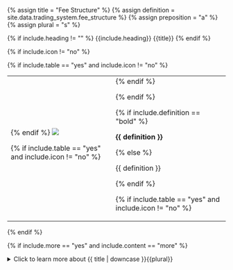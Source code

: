 <!-- TITLE AND DEFINITION starts -->

{% assign title = "Fee Structure" %}
{% assign definition = site.data.trading_system.fee_structure %}
{% assign preposition = "a" %}
{% assign plural = "s" %}

<!--------------------------------------------- TITLE AND DEFINITION ends -->

{% if include.heading != "" %}
{{include.heading}} {{title}}
{% endif %}

{% if include.icon != "no" %} 

{% if include.table == "yes" and include.icon != "no" %}
<table class="definitionTable"><tr><td>
{% endif %}

<img src='images/icons/{{include.icon}}{{ title | downcase | replace: " ", "-" }}.png' />

{% if include.table == "yes" and include.icon != "no" %}
</td><td>
{% endif %}

{% endif %}

{% if include.definition == "bold" %}

<strong>{{ definition }}</strong>

{% else %}

{{ definition }}

{% endif %}

{% if include.table == "yes" and include.icon != "no" %}
</td></tr></table>
{% endif %}

{% if include.more == "yes" and include.content == "more" %}
<details><summary class="nobr">Click to learn more about {{ title | downcase }}{{plural}}
</summary>
{% endif %}

{% if include.content != "no" %}

<!--------------------------------------------- CONTENT starts -->

Exchange fees are a crucial part of trading. A strategy may work like a charm when you leave fees out of the equation but would lead you to bankruptcy in a live trading situation. 

Fee structures are factored both in the session reports and in the graphic representation of each trade provided by the simulation trades product of the trading bot.

To illustrate how fees affect your bottom line, take a look at the image below.

[![Trading-Simulation-Fees-Fails](https://user-images.githubusercontent.com/13994516/63636432-8d8cdf80-c66f-11e9-86a3-480d157d8126.gif)](https://user-images.githubusercontent.com/13994516/63636432-8d8cdf80-c66f-11e9-86a3-480d157d8126.gif)

The trade hits the take profit target above the Position Rate level, however, due to fees, the trade has a negative 0.32% ROI.

In the context of forward testing and live trading sessions, the fee structure assumptions do not affect actual transactions. However, the parameter is taken into account when creating simulation layers, which are also available during forward testing and live trading.

<!--------------------------------------------- CONTENT ends -->

{% endif %}

{% if include.more == "yes" and include.content != "more" %}
<details><summary class="nobr">Click to learn more about {{ title | downcase }}{{plural}}
</summary>
{% endif %}

{% if include.adding != "" %}

{{include.adding}} Adding {{preposition}} {{title}}

<!--------------------------------------------- ADDING starts -->

To add a parameter that may be missing, select *Add Missing Params* on the parameters node menu. 

<!-- ADDING ends -->

{% endif %}

{% if include.configuring != "" %}

{{include.configuring}} Configuring the {{title}}

<!-- CONFIGURING starts -->

Select *Configure Fee Structure* on the menu to access the configuration.

```json
{
"maker": 0.15,
"taker": 0.25
}
```

* ```maker``` is the setting for the fee the exchange charges when an order adds liquidity to the market, such as with limit orders.

* ```taker``` is the setting for the fee the exchange charges when an order takes liquidity from the market, such as with market or instant orders.

{% include note.html content="Check the fees structure in your exchange, carefully looking into the tier you fall in to feed accurate assumptions to your backtesting and paper trading sessions." %}

{% include note.html content="If the fee structure parameter is left empty or detached both from your session and your trading system, fees are not computed during simulations." %}

{% include important.html content="Remember that, for the time being, and until the new execution engine is released, all orders placed by the trading bot are *market orders*, thus, the *taker* fee applies in all cases." %}

<!--------------------------------------------- CONFIGURING ends -->

{% endif %}

{% if include.starting != "" %}

{{include.starting}} Starting {{preposition}} {{title}}

<!--------------------------------------------- STARTING starts -->

XXXXXXXXXXXXXXXXXXXXXXXXXXXXXXXXXXXXXXXXXXXXXXXXXXXXXX

<!--------------------------------------------- STARTING ends -->

{% endif %}

{% if include.more == "yes" %}
</details>
{% endif %}